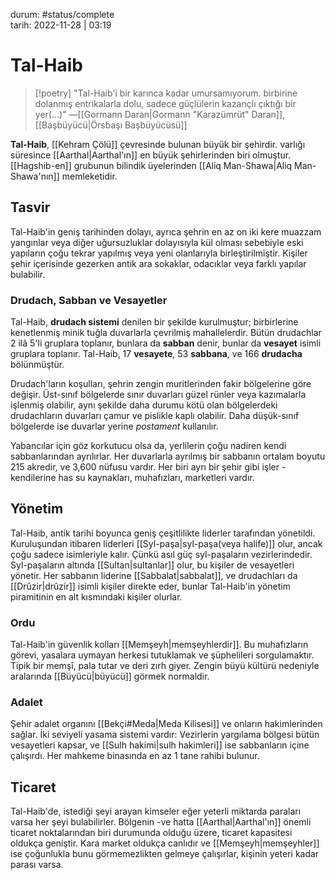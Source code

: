 durum: #status/complete   
tarih: 2022-11-28 | 03:19
# Tal-Haib
> [!poetry]
> "Tal-Haib'i bir karınca kadar umursamıyorum. birbirine dolanmış entrikalarla dolu, sadece güçlülerin kazançlı çıktığı bir yer(...)"
> ―[[Gormann Daran|Gormann "Karazümrüt" Daran]], [[Başbüyücü|Örsbaşı Başbüyücüsü]]

**Tal-Haib**, [[Kehram Çölü]] çevresinde bulunan büyük bir şehirdir. varlığı süresince [[Aarthal|Aarthal'ın]] en büyük şehirlerinden biri olmuştur. [[Hagshib-en]] grubunun bilindik üyelerinden [[Aliq Man-Shawa|Aliq Man-Shawa'nın]] memleketidir.
## Tasvir
Tal-Haib'in geniş tarihinden dolayı, ayrıca şehrin en az on iki kere muazzam yangınlar veya diğer uğursuzluklar dolayısıyla kül olması sebebiyle eski yapıların çoğu tekrar yapılmış veya yeni olanlarıyla birleştirilmiştir. Kişiler şehir içerisinde gezerken antik ara sokaklar, odacıklar veya farklı yapılar bulabilir.
### Drudach, Sabban ve Vesayetler
Tal-Haib, **drudach sistemi** denilen bir şekilde kurulmuştur; birbirlerine kenetlenmiş minik tuğla duvarlarla çevrilmiş mahallelerdir. Bütün drudachlar 2 ilâ 5'li gruplara toplanır, bunlara da **sabban** denir, bunlar da **vesayet** isimli gruplara toplanır. Tal-Haib, 17 **vesayete**, 53 **sabbana**, ve 166 **drudacha** bölünmüştür.

Drudach'ların koşulları, şehrin zengin muritlerinden fakir bölgelerine göre değişir. Üst-sınıf bölgelerde sınır duvarları güzel rünler veya kazımalarla işlenmiş olabilir, aynı şekilde daha durumu kötü olan bölgelerdeki drudachların duvarları çamur ve pislikle kaplı olabilir. Daha düşük-sınıf bölgelerde ise duvarlar yerine *postament* kullanılır.

Yabancılar için göz korkutucu olsa da, yerlilerin çoğu nadiren kendi sabbanlarından ayrılırlar. Her duvarlarla ayrılmış bir sabbanın ortalam boyutu 215 akredir, ve 3,600 nüfusu vardır. Her biri ayrı bir şehir gibi işler -kendilerine has su kaynakları, muhafızları, marketleri vardır.
## Yönetim
Tal-Haib, antik tarihi boyunca geniş çeşitlilikte liderler tarafından yönetildi. Kuruluşundan itibaren liderleri [[Syl-paşa|syl-paşa(veya halife)]] olur, ancak çoğu sadece isimleriyle kalır. Çünkü asıl güç syl-paşaların vezirlerindedir. Syl-paşaların altında [[Sultan|sultanlar]] olur, bu kişiler de vesayetleri yönetir. Her sabbanın liderine [[Sabbalat|sabbalat]], ve drudachları da [[Drûzir|drûzir]] isimli kişiler direkte eder, bunlar Tal-Haib'in yönetim piramitinin en alt kısmındaki kişiler olurlar. 
### Ordu
Tal-Haib'in güvenlik kolları [[Memşeyh|memşeyhlerdir]]. Bu muhafızların görevi, yasalara uymayan herkesi tutuklamak ve şüphelileri sorgulamaktır. Tipik bir memşî, pala tutar ve deri zırh giyer. Zengin büyü kültürü nedeniyle aralarında [[Büyücü|büyücü]] görmek normaldir.
### Adalet
Şehir adalet organını [[Bekçi#Meda|Meda Kilisesi]] ve onların hakimlerinden sağlar. İki seviyeli yasama sistemi vardır: Vezirlerin yargılama bölgesi bütün vesayetleri kapsar, ve [[Sulh hakimi|sulh hakimleri]] ise sabbanların içine çalışırdı. Her mahkeme binasında en az 1 tane rahibi bulunur.
## Ticaret
Tal-Haib'de, istediği şeyi arayan kimseler eğer yeterli miktarda paraları varsa her şeyi bulabilirler. Bölgenin -ve hatta [[Aarthal|Aarthal'ın]] önemli ticaret noktalarından biri durumunda olduğu üzere, ticaret kapasitesi oldukça geniştir. Kara market oldukça canlıdır ve [[Memşeyh|memşeyhler]] ise çoğunlukla bunu görmemezlikten gelmeye çalışırlar, kişinin yeteri kadar parası varsa.
